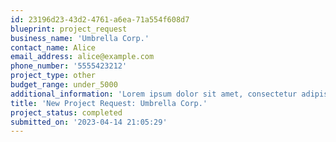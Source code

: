 ```yaml
---
id: 23196d23-43d2-4761-a6ea-71a554f608d7
blueprint: project_request
business_name: 'Umbrella Corp.'
contact_name: Alice
email_address: alice@example.com
phone_number: '5555423212'
project_type: other
budget_range: under_5000
additional_information: 'Lorem ipsum dolor sit amet, consectetur adipiscing elit, sed do eiusmod tempor incididunt ut labore et dolore magna aliqua. Accumsan lacus vel facilisis volutpat est velit. Vitae nunc sed velit dignissim sodales. Scelerisque varius morbi enim nunc faucibus a pellentesque sit amet. Eu scelerisque felis imperdiet proin fermentum leo vel orci. Quam elementum pulvinar etiam non quam lacus suspendisse faucibus interdum. Turpis massa tincidunt dui ut ornare lectus sit amet est. Magna sit amet purus gravida quis blandit. Vitae nunc sed velit dignissim. Sagittis vitae et leo duis. Vel facilisis volutpat est velit egestas dui. Orci phasellus egestas tellus rutrum tellus. In egestas erat imperdiet sed euismod nisi. Tincidunt eget nullam non nisi est sit amet. Interdum consectetur libero id faucibus nisl. Molestie at elementum eu facilisis sed odio morbi quis commodo. Et malesuada fames ac turpis egestas integer eget.'
title: 'New Project Request: Umbrella Corp.'
project_status: completed
submitted_on: '2023-04-14 21:05:29'
---
```

